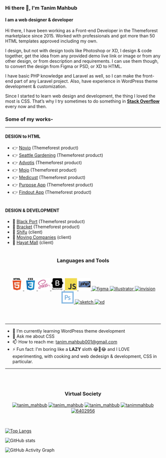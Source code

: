 ### Hi there 👋, I'm Tanim Mahbub
#### I am a web designer & developer

Hi there,
I have been working as a Front-end Developer in the Themeforest marketplace since 2015. Worked with professionals and got more than 50 HTML templates approved including my own. 

I design, but not with design tools like Photoshop or XD, I design & code together, get the idea from any provided demo live link or image or from any other design, or from description and requirements. I can use them though, to convert the design from Figma or PSD, or XD to HTML.

I have basic PHP knowledge and Laravel as well, so I can make the front-end part of any Laravel project. Also, have experience in WordPress theme development & customization.

Since I started to learn web design and development, the thing I loved the most is CSS. That’s why I try sometimes to do something in [**Stack Overflow**](https://stackoverflow.com/users/6402956/tanim) every now and then.

### Some of my works-
---- ----- ------ ----
#### DESIGN to HTML
- 👉 [Novio](https://tanim.raptit.com/novio/)  (Themeforest product)
- 👉 [Seattle Gardening](https://tanim.raptit.com/Seattle_Gardening/) (Themeforest product)
- 👉 [Advotis](https://tanim.raptit.com/advotis/) (Themeforest product)
- 👉 [Mojo](https://tanim.raptit.com/mojo/) (Themeforest product)
- 👉 [Medicust](https://tanim.raptit.com/medicust/) (Themeforest product)
- 👉 [Purpose App](https://osumstudio.com/envato/purposeapp/demo/?v=1.1) (Themeforest product)
- 👉 [Findout App](https://osumstudio.com/envato/findout_html/frame/) (Themeforest product)
<br/><br/>

#### DESIGN & DEVELOPMENT
- 📌 [Black Port](https://tanim.raptit.com/blackport/preview.html) (Themeforest product)
- 📌 [Bracket](https://tanim.raptit.com/bracket/preview.html) (Themeforest product)
- 📌 [Shifu](https://tanimmahbub.github.io/shifu/) (client)
- 📌 [Moving Companies](https://tanimmahbub.github.io/movingCompanies/) (client)
- 📌 [Hayat Mall](https://hayatmall.iq/) (client)
<br/><br/>
<h3 align="center">Languages and Tools</h3>
<br/>
<p align="center"> <a href="https://www.w3.org/html/" target="_blank" rel="noreferrer"> <img src="https://raw.githubusercontent.com/devicons/devicon/master/icons/html5/html5-original-wordmark.svg" alt="html5" width="40" height="40"/> </a> <a href="https://www.w3schools.com/css/" target="_blank" rel="noreferrer"> <img src="https://raw.githubusercontent.com/devicons/devicon/master/icons/css3/css3-original-wordmark.svg" alt="css3" width="40" height="40"/> </a> <a href="https://sass-lang.com" target="_blank" rel="noreferrer"> <img src="https://raw.githubusercontent.com/devicons/devicon/master/icons/sass/sass-original.svg" alt="sass" width="40" height="40"/> </a> <a href="https://getbootstrap.com" target="_blank" rel="noreferrer"> <img src="https://raw.githubusercontent.com/devicons/devicon/master/icons/bootstrap/bootstrap-plain-wordmark.svg" alt="bootstrap" width="40" height="40"/> <a href="https://developer.mozilla.org/en-US/docs/Web/JavaScript" target="_blank" rel="noreferrer"> <img src="https://raw.githubusercontent.com/devicons/devicon/master/icons/javascript/javascript-original.svg" alt="javascript" width="40" height="40"/>
<a href="https://www.php.net" target="_blank" rel="noreferrer"> <img src="https://raw.githubusercontent.com/devicons/devicon/master/icons/php/php-original.svg" alt="php" width="40" height="40"/> </a> <a href="https://www.figma.com/" target="_blank" rel="noreferrer"> <img src="https://www.vectorlogo.zone/logos/figma/figma-icon.svg" alt="figma" width="40" height="40"/> </a>  <a href="https://www.adobe.com/in/products/illustrator.html" target="_blank" rel="noreferrer"> <img src="https://www.vectorlogo.zone/logos/adobe_illustrator/adobe_illustrator-icon.svg" alt="illustrator" width="40" height="40"/> </a> <a href="https://www.invisionapp.com/" target="_blank" rel="noreferrer"> <img src="https://www.vectorlogo.zone/logos/invisionapp/invisionapp-icon.svg" alt="invision" width="40" height="40"/> </a> </a> <a href="https://www.photoshop.com/en" target="_blank" rel="noreferrer"> <img src="https://raw.githubusercontent.com/devicons/devicon/master/icons/photoshop/photoshop-line.svg" alt="photoshop" width="40" height="40"/> </a> </a> <a href="https://www.sketch.com/" target="_blank" rel="noreferrer"> <img src="https://www.vectorlogo.zone/logos/sketchapp/sketchapp-icon.svg" alt="sketch" width="40" height="40"/> </a> <a href="https://www.adobe.com/products/xd.html" target="_blank" rel="noreferrer"> <img src="https://cdn.worldvectorlogo.com/logos/adobe-xd.svg" alt="xd" width="40" height="40"/> </a> </p>
<br/><br/>

---- ----- ------ ----
- 🌱 I’m currently learning WordPress theme development 
- 💬 Ask me about CSS 
- 📫 How to reach me: tanim.mahbub001@gmail.com 
- ⚡ Fun fact: I'm boring like a **LAZY** sloth 😂🤣😂 and I LOVE experimenting, with cooking and web dedesign & development, CSS in particular.
---- ----- ------ ----
<br/><br/>
<h3 align="center">Virtual Society</h3>
<p align="center">
<a href="https://codepen.io/tanim_mahbub" target="blank"><img align="center" src="https://raw.githubusercontent.com/rahuldkjain/github-profile-readme-generator/master/src/images/icons/Social/codepen.svg" alt="tanim_mahbub" height="30" width="40" /></a>
<a href="https://dev.to/tanim_mahbub" target="blank"><img align="center" src="https://raw.githubusercontent.com/rahuldkjain/github-profile-readme-generator/master/src/images/icons/Social/devto.svg" alt="tanim_mahbub" height="30" width="40" /></a>
<a href="https://twitter.com/tanim_mahbub" target="blank"><img align="center" src="https://raw.githubusercontent.com/rahuldkjain/github-profile-readme-generator/master/src/images/icons/Social/twitter.svg" alt="tanim_mahbub" height="30" width="40" /></a>
<a href="https://linkedin.com/in/tanimmahbub" target="blank"><img align="center" src="https://raw.githubusercontent.com/rahuldkjain/github-profile-readme-generator/master/src/images/icons/Social/linked-in-alt.svg" alt="tanimmahbub" height="30" width="40" /></a>
<a href="https://stackoverflow.com/users/6402956" target="blank"><img align="center" src="https://raw.githubusercontent.com/rahuldkjain/github-profile-readme-generator/master/src/images/icons/Social/stack-overflow.svg" alt="6402956" height="30" width="40" /></a>
</p>

<br/><br/>
[![Top Langs](https://github-readme-stats.vercel.app/api/top-langs/?username=TanimMahbub)](https://github.com/anuraghazra/github-readme-stats)

![GitHub stats](https://github-readme-stats.vercel.app/api?username=TanimMahbub&show_icons=true&count_private=true)  

![GitHub Activity Graph](https://activity-graph.herokuapp.com/graph?username=TanimMahbub)  
